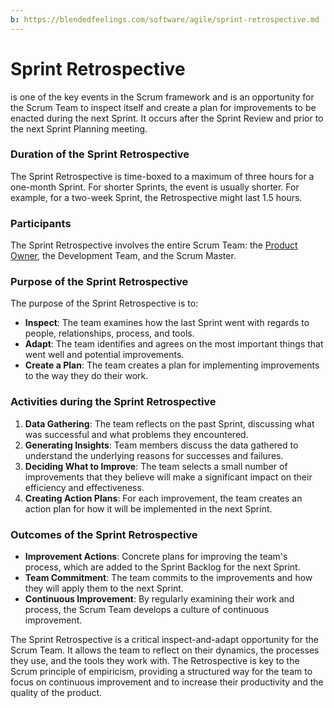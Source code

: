 ```yaml
---
b: https://blendedfeelings.com/software/agile/sprint-retrospective.md
---
```


# Sprint Retrospective 
is one of the key events in the Scrum framework and is an opportunity for the Scrum Team to inspect itself and create a plan for improvements to be enacted during the next Sprint. It occurs after the Sprint Review and prior to the next Sprint Planning meeting.

### Duration of the Sprint Retrospective

The Sprint Retrospective is time-boxed to a maximum of three hours for a one-month Sprint. For shorter Sprints, the event is usually shorter. For example, for a two-week Sprint, the Retrospective might last 1.5 hours.

### Participants

The Sprint Retrospective involves the entire Scrum Team: the [Product Owner](product-owner.md), the Development Team, and the Scrum Master.

### Purpose of the Sprint Retrospective

The purpose of the Sprint Retrospective is to:

- **Inspect**: The team examines how the last Sprint went with regards to people, relationships, process, and tools.
- **Adapt**: The team identifies and agrees on the most important things that went well and potential improvements.
- **Create a Plan**: The team creates a plan for implementing improvements to the way they do their work.

### Activities during the Sprint Retrospective

1. **Data Gathering**: The team reflects on the past Sprint, discussing what was successful and what problems they encountered.
2. **Generating Insights**: Team members discuss the data gathered to understand the underlying reasons for successes and failures.
3. **Deciding What to Improve**: The team selects a small number of improvements that they believe will make a significant impact on their efficiency and effectiveness.
4. **Creating Action Plans**: For each improvement, the team creates an action plan for how it will be implemented in the next Sprint.

### Outcomes of the Sprint Retrospective

- **Improvement Actions**: Concrete plans for improving the team's process, which are added to the Sprint Backlog for the next Sprint.
- **Team Commitment**: The team commits to the improvements and how they will apply them to the next Sprint.
- **Continuous Improvement**: By regularly examining their work and process, the Scrum Team develops a culture of continuous improvement.

The Sprint Retrospective is a critical inspect-and-adapt opportunity for the Scrum Team. It allows the team to reflect on their dynamics, the processes they use, and the tools they work with. The Retrospective is key to the Scrum principle of empiricism, providing a structured way for the team to focus on continuous improvement and to increase their productivity and the quality of the product.